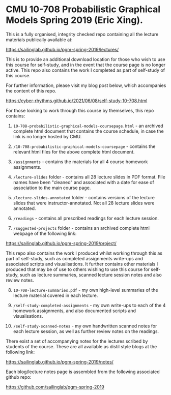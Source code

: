 # CMU 10-708 Probabilistic Graphical Models Spring 2019 (Eric Xing).

This is a fully organised, integrity checked repo containing all the lecture materials publically available at:

https://sailinglab.github.io/pgm-spring-2019/lectures/

This is to provide an additional download location for those who wish to use this course for self-study, and in the event that the course page is no longer active. This repo also contains the work I completed as part of self-study of this course.

For further information, please visit my blog post below, which accompanies the content of this repo.

https://cyber-rhythms.github.io/2021/06/08/self-study-10-708.html

For those looking to work through this course by themselves, this repo contains:

1) `10-708-probabilistic-graphical-models-coursepage.html` - an archived complete html document
that contains the course schedule, in case the link is no longer hosted by CMU.

2) `/10-708-probabilistic-graphical-models-coursepage` - contains the relevant html files for the
above complete html document. 

3) `/assignments` - contains the materials for all 4 course homework assignments.

4) `/lecture-slides` folder - contains all 28 lecture slides in PDF format. File names have been
"cleaned" and associated with a date for ease of association to the main course page.

5) `/lecture-slides-annotated` folder - contains versions of the lecture slides that were instructor-annotated. Not all 28 lecture slides were annotated.

6) `/readings` - contains all prescribed readings for each lecture session.

7) `/suggested-projects` folder - contains an archived complete html webpage of the following link:

https://sailinglab.github.io/pgm-spring-2019/project/

This repo also contains the work I produced whilst working through this as part of self-study, such as completed assignments write-ups and associated scripts and visualisations. It further contains other materials I produced that may be of use to others wishing to use this course for self-study, such as lecture summaries, scanned lecture session notes and also review notes.

8) `10-708-lecture-summaries.pdf` - my own high-level summaries of the lecture material covered in each lecture.

9) `/self-study-completed-assignments` - my own write-ups to each of the 4 homework assignments, and also documented scripts and visualisations.

10) `/self-study-scanned-notes` - my own handwritten scanned notes for each lecture session, as well as further review notes on the readings.

There exist a set of accompanying notes for the lectures scribed by students of the course. These are all available as distil style blogs at the following link:

https://sailinglab.github.io/pgm-spring-2019/notes/

Each blog/lecture notes page is assembled from the following associated github repo:

https://github.com/sailinglab/pgm-spring-2019

